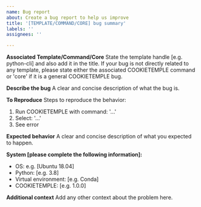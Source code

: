 ```yaml
---
name: Bug report
about: Create a bug report to help us improve
title: '[TEMPLATE/COMMAND/CORE] bug summary'
labels: ''
assignees: ''

---
```


**Associated Template/Command/Core**
State the template handle [e.g. python-cli] and also add it in the title.
If your bug is not directly related to any template, please state either the associated COOKIETEMPLE command or 'core' if it is a general COOKIETEMPLE bug.

**Describe the bug**
A clear and concise description of what the bug is.

**To Reproduce**
Steps to reproduce the behavior:
1. Run COOKIETEMPLE with command: '...'
2. Select: '...'
3. See error

**Expected behavior**
A clear and concise description of what you expected to happen.

**System [please complete the following information]:**
 - OS: e.g. [Ubuntu 18.04]
 - Python: [e.g. 3.8]
 - Virtual environment: [e.g. Conda]
 - COOKIETEMPLE: [e.g. 1.0.0]

**Additional context**
Add any other context about the problem here.
